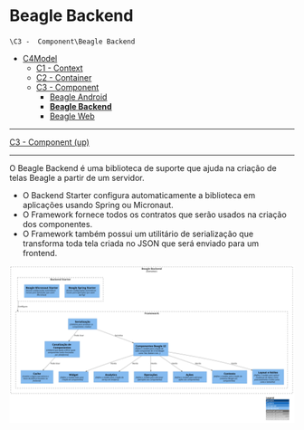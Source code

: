 # Beagle Backend

`\C3 -  Component\Beagle Backend`

* [C4Model](/docs/README.md)
  * [C1 -  Context](/docs/C1%20-%20%20Context/README.md)
  * [C2 - Container](/docs/C2%20-%20Container/README.md)
  * [C3 -  Component](/docs/C3%20-%20%20Component/README.md)
    * [Beagle Android](/docs/C3%20-%20%20Component/Beagle%20Android/README.md)
    * [**Beagle Backend**](/docs/C3%20-%20%20Component/Beagle%20Backend/README.md)
    * [Beagle Web](/docs/C3%20-%20%20Component/Beagle%20Web/README.md)

---

[C3 -  Component (up)](/docs/C3%20-%20%20Component/README.md)

---

O Beagle Backend é uma biblioteca de suporte que ajuda na criação de telas Beagle a partir de um servidor.
- O Backend Starter configura automaticamente a biblioteca em aplicações usando Spring ou Micronaut. 
- O Framework fornece todos os contratos que serão usados na criação dos componentes.
- O Framework também possui um utilitário de serialização que transforma toda tela criada no JSON que será enviado para um frontend.

![diagram](c3.svg)